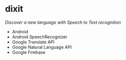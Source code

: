 # dixit
_Discover a new language with Speech to Text recognition_

* Android
* Android SpeechRecognizer
* Google Translate API
* Google Natural Language API
* Google Firebase
